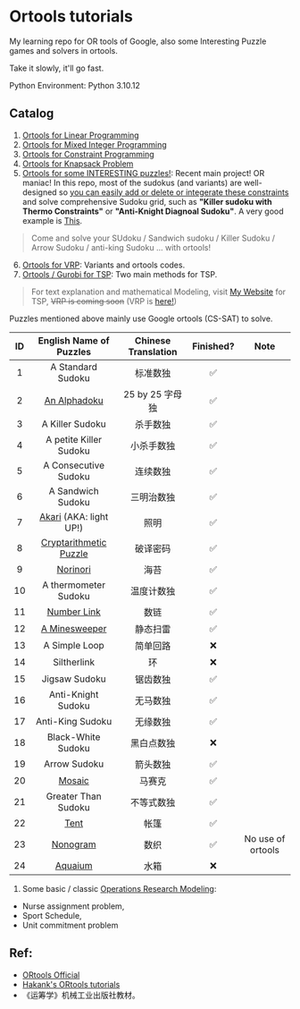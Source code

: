 # Ortools tutorials

My learning repo for OR tools of Google, also some Interesting Puzzle games and solvers in ortools.

Take it slowly, it'll go fast.

Python Environment: Python 3.10.12


## Catalog


1. [Ortools for Linear Programming](./SimpleLP.ipynb)
2. [Ortools for Mixed Integer Programming](./IntegerOpt.ipynb)
3. [Ortools for Constraint Programming](./ConstraintOpt.ipynb)
4. [Ortools for Knapsack Problem](./KnapsackPro.ipynb)
5. [Ortools for some INTERESTING puzzles!](./Puzzles.ipynb): Recent main project! OR maniac! In this repo, most of the sudokus (and variants) are well-designed so <u>you can easily add or delete or integerate these constraints</u> and solve comprehensive Sudoku grid, such as **"Killer sudoku with Thermo Constraints"** or **"Anti-Knight Diagnoal Sudoku"**. A very good example is [This](https://cn.gridpuzzle.com/sudoku-puzzles?page=3). 

> Come and solve your SUdoku / Sandwich sudoku / Killer Sudoku / Arrow Sudoku / anti-king Sudoku ... with ortools!
6. [Ortools for VRP](./CVRP.ipynb): Variants and ortools codes.
7.  [Ortools / Gurobi for TSP](./TSP.ipynb): Two main methods for TSP. 

> For text explanation and mathematical Modeling, visit [My Website](https://smilingwayne.github.io/me/Study/OR/TSP/) for TSP, ~~VRP is coming soon~~ (VRP is [here!](./CVRP.ipynb))

Puzzles mentioned above mainly use Google ortools (CS-SAT) to solve. 

|  ID   |                  English Name of Puzzles                  | Chinese Translation | Finished? |       Note        |
| :---: | :-------------------------------------------------------: | :-----------------: | :-------: | :---------------: |
|   1   |                     A Standard Sudoku                     |      标准数独       |     ✅     |                   |
|   2   |        [An Alphadoku](./Puzzles/Alphabetoku.ipynb)        |   25 by 25 字母独   |     ✅     |                   |
|   3   |                      A Killer Sudoku                      |      杀手数独       |     ✅     |                   |
|   4   |                  A petite Killer Sudoku                   |     小杀手数独      |     ✅     |                   |
|   5   |                   A Consecutive Sudoku                    |      连续数独       |     ✅     |                   |
|   6   |                     A Sandwich Sudoku                     |     三明治数独      |     ✅     |                   |
|   7   |      [Akari](./Puzzles/Akari.ipynb) (AKA: light UP!)      |        照明         |     ✅     |                   |
|   8   | [Cryptarithmetic Puzzle](./Puzzles/Cryptarithmetic.ipynb) |      破译密码       |     ✅     |                   |
|   9   |           [Norinori](./Puzzles/NoriNori.ipynb)            |        海苔         |     ✅     |                   |
|  10   |                   A thermometer Sudoku                    |     温度计数独      |     ✅     |                   |
|  11   |         [Number Link](./Puzzles/NumberLink.ipynb)         |        数链         |     ✅     |                   |
|  12   |       [A Minesweeper](./Puzzles/Minesweeper.ipynb)        |      静态扫雷       |     ✅     |                   |
|  13   |                       A Simple Loop                       |      简单回路       |     ❌     |                   |
|  14   |                        Siltherlink                        |         环          |     ❌     |                   |
|  15   |                       Jigsaw Sudoku                       |      锯齿数独       |     ✅     |                   |
|  16   |                    Anti-Knight Sudoku                     |      无马数独       |     ✅     |                   |
|  17   |                     Anti-King Sudoku                      |      无缘数独       |     ✅     |                   |
|  18   |                    Black-White Sudoku                     |     黑白点数独      |     ❌     |                   |
|  19   |                       Arrow Sudoku                        |      箭头数独       |     ✅     |                   |
|  20   |             [Mosaic](./Puzzles/Mosaic.ipynb)              |       马赛克        |     ✅     |                   |
|  21   |                    Greater Than Sudoku                    |     不等式数独      |     ✅     |                   |
|  22   |               [Tent](./Puzzles/Tent.ipynb)                |        帐篷         |     ✅     |                   |
|  23   |           [Nonogram](./Puzzles/Nonogram.ipynb)            |        数织         |     ✅     | No use of ortools |
|  24   |            [Aquaium](./Puzzles/Aquarium.ipynb)            |        水箱         |     ❌     |                   |


1. Some basic / classic [Operations Research Modeling](./modeling/):


- Nurse assignment problem, 
- Sport Schedule, 
- Unit commitment problem


## Ref:

- [ORtools Official](https://developers.google.cn/optimization?hl=zh-cn)
- [Hakank's ORtools tutorials](http://www.hakank.org/google_or_tools/)
- 《运筹学》机械工业出版社教材。